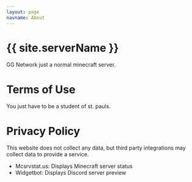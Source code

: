 ```yaml
---
layout: page
navname: About
---
```


# {{ site.serverName }}

GG Network just a normal minecraft server.


# Terms of Use

You just have to be a student of st. pauls.


# Privacy Policy

This website does not collect any data, but third party integrations may collect data to provide a service.

- Mcsrvstat.us: Displays Minecraft server status
- Widgetbot: Displays Discord server preview
